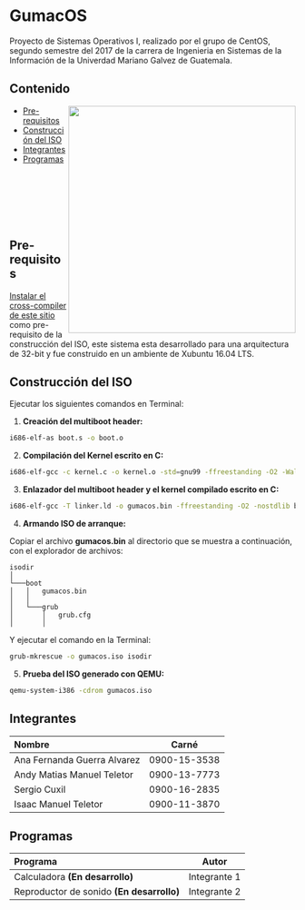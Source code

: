 # GumacOS

Proyecto de Sistemas Operativos I, realizado por el grupo de CentOS, segundo semestre del 2017 de la carrera de Ingenieria en Sistemas de la Información de la Univerdad Mariano Galvez de Guatemala.

## Contenido

<img align="right" width="400" src="https://drive.google.com/uc?export=download&id=0B2C93DEs9kbBX1RkZTdvb3JXc00" />

* [Pre-requisitos](#pre-requirements)
* [Construcción del ISO](#make)
* [Integrantes](#team)
* [Programas](#programs)
<br/><br/><br/><br/><br/><br/><br/>

## <a name="pre-requirements"></a>Pre-requisitos

[Instalar el cross-compiler de este sitio](https://web.archive.org/web/20170620111003/http://wiki.osdev.org/GCC_Cross-Compiler) como pre-requisito de la construcción del ISO, este sistema esta desarrollado para una arquitectura de 32-bit y fue construido en un ambiente de Xubuntu 16.04 LTS.

## <a name="make"></a>Construcción del ISO

Ejecutar los siguientes comandos en Terminal:

1. **Creación del multiboot header:**
  ```bash
  i686-elf-as boot.s -o boot.o
  ```
2. **Compilación del Kernel escrito en C:**
  ```bash
  i686-elf-gcc -c kernel.c -o kernel.o -std=gnu99 -ffreestanding -O2 -Wall -Wextra
  ```
3. **Enlazador del multiboot header y el kernel compilado escrito en C:**
  ```bash
  i686-elf-gcc -T linker.ld -o gumacos.bin -ffreestanding -O2 -nostdlib boot.o kernel.o -lgcc
  ```
4. **Armando ISO de arranque:**

  Copiar el archivo **gumacos.bin** al directorio que se muestra a continuación, con el explorador de archivos:

  ```
  isodir    
  │
  └───boot
  │   │   gumacos.bin
  │   │
  │   └───grub
  │       │   grub.cfg
  │       │
  ```
  Y ejecutar el comando en la Terminal:

  ```bash
  grub-mkrescue -o gumacos.iso isodir
  ```
5. **Prueba del ISO generado con QEMU:**
  ```bash
  qemu-system-i386 -cdrom gumacos.iso
  ```
## <a name="team"></a>Integrantes

| Nombre | Carné |
|:-------|:------:|
|Ana Fernanda Guerra Alvarez|0900-15-3538|
|Andy Matias Manuel Teletor|0900-13-7773|
|Sergio Cuxil|0900-16-2835|
|Isaac Manuel Teletor|0900-11-3870|

## <a name="programs"></a>Programas

| Programa | Autor |
|:-------|:------:|
| Calculadora **(En desarrollo)** | Integrante 1 |
| Reproductor de sonido **(En desarrollo)** | Integrante 2 |
